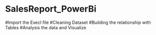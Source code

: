 # SalesReport_PowerBi
#Import the Execl file 
#Cleaning Dataset
#Building the relationship with Tables
#Analysis the data and Visualize
